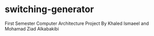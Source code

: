# switching-generator
First Semester Computer Architecture Project 
By Khaled Ismaeel and Mohamad Ziad Alkabakibi
